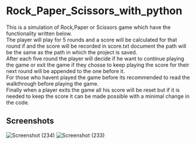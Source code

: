 # Rock_Paper_Scissors_with_python
This is a simulation of Rock,Paper or Scissors game which have the functionality written below.<br />
The player will play for 5 rounds and a score will be calculated for that round if and the score will be recorded in score.txt document the path will be the same as the path in which the project is saved.<br />
After each five round the player will decide if he want to continue playing the game or exit the game if they chosse to keep playing the score for their next round will be appended to the one before it.<br />
For those who havent played the game before its recommended to read the walkthrough before playing the game.<br />
Finally when a player exits the game all his score will be reset but if it is needed to keep the score it can be made possible with a minimal change in the code.<br />

## Screenshots
![Screenshot (234)](https://user-images.githubusercontent.com/94830418/205453015-fc1401bf-8124-4c78-9d00-f37af85a7096.png)
![Screenshot (233)](https://user-images.githubusercontent.com/94830418/205453022-f49d7613-e01f-4b95-99e8-31f63a7c97bf.png)
